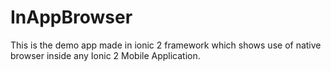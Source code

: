 # InAppBrowser
This is the demo app made in ionic 2 framework which shows use of native browser inside any Ionic 2 Mobile Application.
